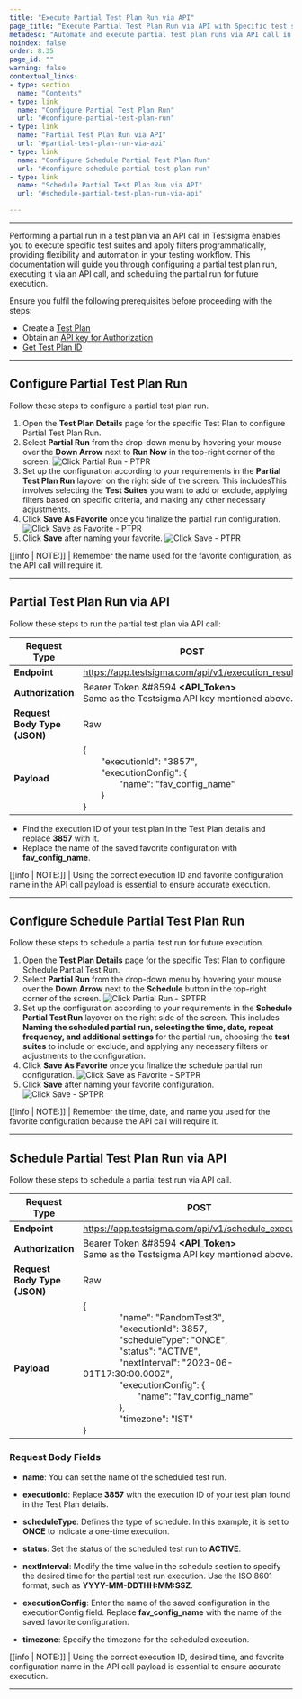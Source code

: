 ```yaml
---
title: "Execute Partial Test Plan Run via API"
page_title: "Execute Partial Test Plan Run via API with Specific test suites."
metadesc: "Automate and execute partial test plan runs via API call in Testsigma. Configure customized test suites, apply filters, and schedule future executions. Improve testing workflow efficiency."
noindex: false
order: 8.35
page_id: ""
warning: false
contextual_links:
- type: section
  name: "Contents"
- type: link
  name: "Configure Partial Test Plan Run"
  url: "#configure-partial-test-plan-run"
- type: link
  name: "Partial Test Plan Run via API"
  url: "#partial-test-plan-run-via-api"
- type: link
  name: "Configure Schedule Partial Test Plan Run"
  url: "#configure-schedule-partial-test-plan-run"
- type: link
  name: "Schedule Partial Test Plan Run via API"
  url: "#schedule-partial-test-plan-run-via-api"

---
```


---

Performing a partial run in a test plan via an API call in Testsigma enables you to execute specific test suites and apply filters programmatically, providing flexibility and automation in your testing workflow. This documentation will guide you through configuring a partial test plan run, executing it via an API call, and scheduling the partial run for future execution.

Ensure you fulfil the following prerequisites before proceeding with the steps:
- Create a [Test Plan](https://testsigma.com/docs/test-management/test-plans/overview/) 
- Obtain an [API key for Authorization](https://testsigma.com/docs/configuration/api-keys/) 
- [Get Test Plan ID](https://testsigma.com/docs/continuous-integration/get-test-plan-details/)

---

## **Configure Partial Test Plan Run**

Follow these steps to configure a partial test plan run.

1. Open the **Test Plan Details** page for the specific Test Plan to configure Partial Test Plan Run.
2. Select **Partial Run** from the drop-down menu by hovering your mouse over the **Down Arrow** next to **Run Now** in the top-right corner of the screen. ![Click Partial Run - PTPR](https://s3.amazonaws.com/static-docs.testsigma.com/new_images/projects/overview/partialrun_testplan_ts.png)
3. Set up the configuration according to your requirements in the **Partial Test Plan Run** layover on the right side of the screen. This includesThis involves selecting the **Test Suites** you want to add or exclude, applying filters based on specific criteria, and making any other necessary adjustments.
4. Click **Save As Favorite** once you finalize the partial run configuration. ![Click Save as Favorite - PTPR](https://s3.amazonaws.com/static-docs.testsigma.com/new_images/projects/overview/partialrun_setup_ts.png)
5. Click **Save** after naming your favorite. ![Click Save - PTPR](https://s3.amazonaws.com/static-docs.testsigma.com/new_images/projects/overview/save_configpartialrun_ts.png)

[[info | NOTE:]]
| Remember the name used for the favorite configuration, as the API call will require it.

---

## **Partial Test Plan Run via API**

Follow these steps to run the partial test plan via API call:

|Request Type|POST|
|---|---|
|**Endpoint**|https://app.testsigma.com/api/v1/execution_results|
|**Authorization**|Bearer Token &#8594 **<API_Token>**<br>Same as the Testsigma API key mentioned above.|
|**Request Body Type (JSON)**|Raw|
|**Payload**|{<br>&emsp;&emsp;"executionId": "3857",<br>&emsp;&emsp;"executionConfig": {<br>&emsp;&emsp;&emsp;&emsp;"name": "fav\_config\_name"<br>&emsp;&emsp;}<br>}|

- Find the execution ID of your test plan in the Test Plan details and replace **3857** with it.
- Replace the name of the saved favorite configuration with **fav\_config\_name**.

[[info | NOTE:]]
| Using the correct execution ID and favorite configuration name in the API call payload is essential to ensure accurate execution.

---

## **Configure Schedule Partial Test Plan Run**

Follow these steps to schedule a partial test run for future execution.

1. Open the **Test Plan Details** page for the specific Test Plan to configure Schedule Partial Test Run.
2. Select **Partial Run** from the drop-down menu by hovering your mouse over the **Down Arrow** next to the **Schedule** button in the top-right corner of the screen. ![Click Partial Run - SPTPR](https://s3.amazonaws.com/static-docs.testsigma.com/new_images/projects/overview/sch_partialrun_testplan_ts.png)
3. Set up the configuration according to your requirements in the **Schedule Partial Test Run** layover on the right side of the screen. This includes **Naming the scheduled partial run, selecting the time, date, repeat frequency, and additional settings** for the partial run, choosing the **test suites** to include or exclude, and applying any necessary filters or adjustments to the configuration.
4. Click **Save As Favorite** once you finalize the schedule partial run configuration. ![Click Save as Favorite - SPTPR](https://s3.amazonaws.com/static-docs.testsigma.com/new_images/projects/overview/sch-partialrun_setup_ts.png)
5. Click **Save** after naming your favorite configuration. ![Click Save - SPTPR](https://s3.amazonaws.com/static-docs.testsigma.com/new_images/projects/overview/sch_save_configpartialrun_ts.png)

[[info | NOTE:]]
| Remember the time, date, and name you used for the favorite configuration because the API call will require it.

---

## **Schedule Partial Test Plan Run via API**

Follow these steps to schedule a partial test run via API call.

|Request Type|POST|
|---|---|
|**Endpoint**|https://app.testsigma.com/api/v1/schedule_executions|
|**Authorization**|Bearer Token &#8594 **<API_Token>**<br>Same as the Testsigma API key mentioned above.|
|**Request Body Type (JSON)**|Raw|
|**Payload**|{<br>&emsp;&emsp;&emsp;&emsp;"name": "RandomTest3",<br>&emsp;&emsp;&emsp;&emsp;"executionId": 3857,<br>&emsp;&emsp;&emsp;&emsp;"scheduleType": "ONCE",<br>&emsp;&emsp;&emsp;&emsp;"status": "ACTIVE",<br>&emsp;&emsp;&emsp;&emsp;"nextInterval": "2023-06-01T17:30:00.000Z",<br>&emsp;&emsp;&emsp;&emsp;"executionConfig": {<br>&emsp;&emsp;&emsp;&emsp;&emsp;&emsp;"name": "fav\_config\_name"<br>&emsp;&emsp;&emsp;&emsp;},<br>&emsp;&emsp;&emsp;&emsp;"timezone": "IST"<br>}|

### **Request Body Fields**

- **name**: You can set the name of the scheduled test run.

- **executionId**: Replace **3857** with the execution ID of your test plan found in the Test Plan details.

- **scheduleType**: Defines the type of schedule. In this example, it is set to **ONCE** to indicate a one-time execution.

- **status**: Set the status of the scheduled test run to **ACTIVE**.

- **nextInterval**: Modify the time value in the schedule section to specify the desired time for the partial test run execution. Use the ISO 8601 format, such as **YYYY-MM-DDTHH:MM:SSZ**.

- **executionConfig**: Enter the name of the saved configuration in the executionConfig field. Replace **fav\_config\_name** with the name of the saved favorite configuration.

- **timezone**: Specify the timezone for the scheduled execution.

[[info | NOTE:]]
| Using the correct execution ID, desired time, and favorite configuration name in the API call payload is essential to ensure accurate execution.

---

